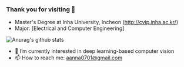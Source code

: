 ### Thank you for visiting 👋

* Master's Degree at Inha University, Incheon (http://cvip.inha.ac.kr/)
* Major: [Electrical and Computer Engineering]

![Anurag's github stats](https://github-readme-stats.vercel.app/api?username=aanna0701&show_icons=true&theme=tokyonight)

- 🌱 I’m currently interested in deep learning-based computer vision
- 📫 How to reach me: aanna0701@gmail.com
